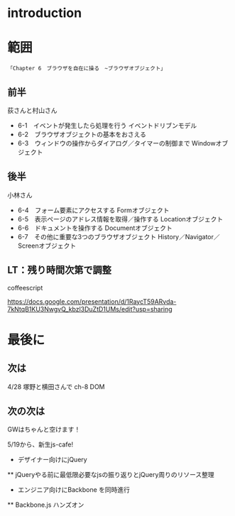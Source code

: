 # introduction

# 範囲

`「Chapter 6　ブラウザを自在に操る　~ブラウザオブジェクト」`

## 前半

荻さんと村山さん

* 6-1　イベントが発生したら処理を行う イベントドリブンモデル
* 6-2　ブラウザオブジェクトの基本をおさえる
* 6-3　ウィンドウの操作からダイアログ／タイマーの制御まで Windowオブジェクト

## 後半

小林さん

* 6-4　フォーム要素にアクセスする Formオブジェクト
* 6-5　表示ページのアドレス情報を取得／操作する Locationオブジェクト
* 6-6　ドキュメントを操作する Documentオブジェクト
* 6-7　その他に重要な3つのブラウザオブジェクト History／Navigator／Screenオブジェクト

## LT：残り時間次第で調整

coffeescript

https://docs.google.com/presentation/d/1RaycT59ARvda-7kNtqB1KU3NwgvQ_kbzl3DuZtD1UMs/edit?usp=sharing

# 最後に

## 次は
4/28
塚野と横田さんで
ch-8 DOM

## 次の次は

GWはちゃんと空けます！

5/19から、新生js-cafe!

* デザイナー向けにjQuery

** jQueryやる前に最低限必要なjsの振り返りとjQuery周りのリソース整理

* エンジニア向けにBackbone
を同時進行

** Backbone.js ハンズオン



